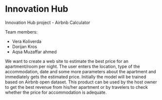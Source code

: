 # Innovation Hub
Innovation Hub project - Airbnb Calculator

Team members:
- Vera Koliverda
- Dorijan Kros
- Aqsa Muzaffar ahmed

We want to create a web site to estimate the best price for an apartment/room per night. The user enters the location, type of the accommodation, date and some more parameters about the apartment and immediately gets the estimated price. Initially the model will be trained based on Airbnb open dataset. This product can be used by the host owner to get the best revenue from his/her apartment or by travelers to check whether the price for accommodation is adequate.
